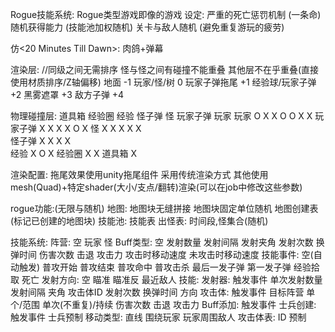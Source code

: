 Rogue技能系统:
    Rogue类型游戏即像<Rogue>的游戏
    设定:
        严重的死亡惩罚机制 (一条命)
        随机获得能力 (技能池加权随机)
        关卡与敌人随机 (避免重复游玩的疲劳)

仿<20 Minutes Till Dawn>:
    肉鸽+弹幕

渲染层: //同级之间无需排序 怪与怪之间有碰撞不能重叠 其他层不在乎重叠(直接使用材质排序/Z轴偏移)
    地面                -1
    玩家/怪/树           0
    玩家子弹拖尾         +1
    经验球/玩家子弹      +2
    黑雾遮罩             +3
    敌方子弹             +4

物理碰撞层:
            道具箱 经验圈 经验 怪子弹 怪 玩家子弹 玩家
        玩家   O     X    X     O   O     X      X 
    玩家子弹   X    X     X     X   O     X 
         怪    X     X    X     X   X     
      怪子弹   X     X     X    X   
        经验   X     O    X
      经验圈   X     X
      道具箱   X


渲染配置:
    拖尾效果使用unity拖尾组件 采用传统渲染方式
    其他使用mesh(Quad)+特定shader(大小/支点/翻转)渲染(可以在job中修改这些参数)

rogue功能:(无限与随机)
    地图:
        地图块无缝拼接
        地图块固定单位随机
        地图创建表(标记已创建的地图块)
    技能池:
        技能表
    出怪表:
        时间段,怪集合(随机)

技能系统:
    阵营:
        空
        玩家
        怪
    Buff类型:
        空
        发射数量
        发射间隔
        发射夹角
        发射次数
        换弹时间
        伤害次数
        击退
        攻击力
        攻击时移动速度
        未攻击时移动速度
    技能事件:
        空(自动触发)
        普攻开始
        普攻结束
        普攻命中
        普攻击杀
        最后一发子弹
        第一发子弹
        经验拾取
        死亡
    发射方向:
        空
        瞄准
        瞄准反
        最近敌人
    技能:
        发射器:
            触发事件
            单次发射数量
            发射间隔
            夹角
            攻击体ID
            发射次数
            换弹时间
            方向
        攻击体:
            触发事件
            目标阵营
            单个/范围
            单次(不重复)/持续
            伤害次数
            击退
            攻击力
        Buff添加:
            触发事件
        士兵创建:
            触发事件
            士兵预制
        移动类型:
            直线
            围绕玩家
            玩家周围敌人
    攻击体表:
        ID
        预制
        
